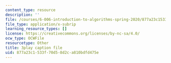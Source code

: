 ```yaml
---
content_type: resource
description: ''
file: /courses/6-006-introduction-to-algorithms-spring-2020/877a23c1533f70d58d2ca810bdfd475e_vCIa2h1C9UQ.srt
file_type: application/x-subrip
learning_resource_types: []
license: https://creativecommons.org/licenses/by-nc-sa/4.0/
ocw_type: OCWFile
resourcetype: Other
title: 3play caption file
uid: 877a23c1-533f-70d5-8d2c-a810bdfd475e
---
```

